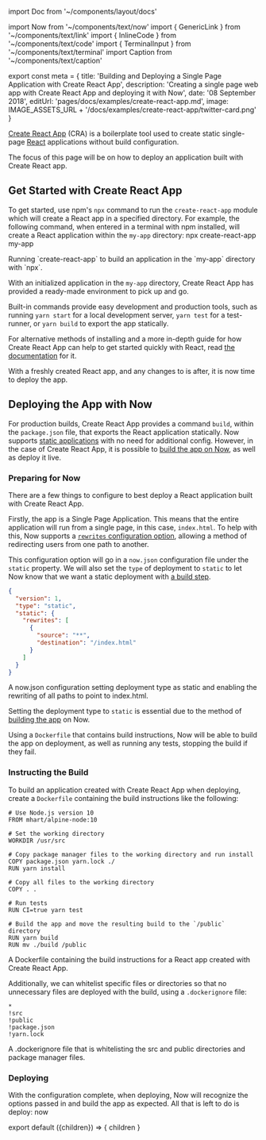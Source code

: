 import Doc from '~/components/layout/docs'

import Now from '~/components/text/now'
import { GenericLink } from '~/components/text/link'
import { InlineCode } from '~/components/text/code'
import { TerminalInput } from '~/components/text/terminal'
import Caption from '~/components/text/caption'

export const meta = {
title: 'Building and Deploying a Single Page Application with Create React App',
description: 'Creating a single page web app with Create React App and deploying it with Now',
date: '08 September 2018',
editUrl: 'pages/docs/examples/create-react-app.md',
image: IMAGE_ASSETS_URL + '/docs/examples/create-react-app/twitter-card.png'
}

[Create React App](https://github.com/facebookincubator/create-react-app) (CRA) is a boilerplate tool used to create static single-page [React](https://reactjs.org/) applications without build configuration.

The focus of this page will be on how to deploy an application built with Create React app.

## Get Started with Create React App

To get started, use npm's `npx` command to run the `create-react-app` module which will create a React app in a specified directory. For example, the following command, when entered in a terminal with npm installed, will create a React application within the `my-app` directory:
<TerminalInput>
npx create-react-app my-app
</TerminalInput>

<Caption>Running `create-react-app` to build an application in the `my-app` directory with `npx`.</Caption>

With an initialized application in the `my-app` directory, Create React App has provided a ready-made environment to pick up and go.

Built-in commands provide easy development and production tools, such as running `yarn start` for a local development server, `yarn test` for a test-runner, or `yarn build` to export the app statically.

For alternative methods of installing and a more in-depth guide for how Create React App can help to get started quickly with React, read [the documentation](https://github.com/facebook/create-react-app#creating-an-app) for it.

With a freshly created React app, and any changes to is after, it is now time to deploy the app.

## Deploying the App with Now

For production builds, Create React App provides a command `build`, within the `package.json` file, that exports the React application statically. Now supports [static applications](/docs/static-deployments/introduction-and-deploying) with no need for additional config. However, in the case of Create React App, it is possible to [build the app on Now](/docs/static-deployments/builds/building-with-now), as well as deploy it live.

### Preparing for Now

There are a few things to configure to best deploy a React application built with Create React App.

Firstly, the app is a Single Page Application. This means that the entire application will run from a single page, in this case, `index.html`. To help with this, Now supports a [`rewrites` configuration option](</docs/static-deployments/configuration#rewrites-(array)>), allowing a method of redirecting users from one path to another.

This configuration option will go in a `now.json` configuration file under the `static` property. We will also set the `type` of deployment to `static` to let Now know that we want a static deployment with [a build step](#instructing-the-build).

```json
{
  "version": 1,
  "type": "static",
  "static": {
    "rewrites": [
      {
        "source": "**",
        "destination": "/index.html"
      }
    ]
  }
}
```

<Caption>A <InlineCode>now.json</InlineCode> configuration setting deployment type as <InlineCode>static</InlineCode> and enabling the rewriting of all paths to point to <InlineCode>index.html</InlineCode>.</Caption>

Setting the deployment type to `static` is essential due to the method of [building the app](#instructing-the-build) on Now.

Using a `Dockerfile` that contains build instructions, Now will be able to build the app on deployment, as well as running any tests, stopping the build if they fail.

### Instructing the Build

To build an application created with Create React App when deploying, create a `Dockerfile` containing the build instructions like the following:

```
# Use Node.js version 10
FROM mhart/alpine-node:10

# Set the working directory
WORKDIR /usr/src

# Copy package manager files to the working directory and run install
COPY package.json yarn.lock ./
RUN yarn install

# Copy all files to the working directory
COPY . .

# Run tests
RUN CI=true yarn test

# Build the app and move the resulting build to the `/public` directory
RUN yarn build
RUN mv ./build /public
```

<Caption>A <InlineCode>Dockerfile</InlineCode> containing the build instructions for a React app created with Create React App.</Caption>

Additionally, we can whitelist specific files or directories so that no unnecessary files are deployed with the build, using a `.dockerignore` file:

```
*
!src
!public
!package.json
!yarn.lock
```

<Caption>A <InlineCode>.dockerignore</InlineCode> file that is whitelisting the <InlineCode>src</InlineCode> and <InlineCode>public</InlineCode> directories and package manager files.</Caption>

### Deploying

With the configuration complete, when deploying, Now will recognize the options passed in and build the app as expected. All that is left to do is deploy:
<TerminalInput>now</TerminalInput>

export default ({children}) => <Doc meta={meta}>{ children }</Doc>
